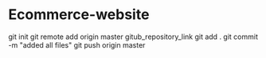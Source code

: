 # Ecommerce-website

git init 
git remote add origin master gitub_repository_link
git add .
git commit -m "added all files"
git push origin master
